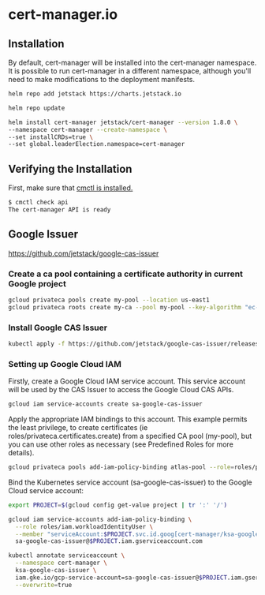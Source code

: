 # cert-manager.io

## Installation

By default, cert-manager will be installed into the cert-manager namespace. It is possible to run cert-manager in a different namespace, although you'll need to make modifications to the deployment manifests.

```sh
helm repo add jetstack https://charts.jetstack.io

helm repo update

helm install cert-manager jetstack/cert-manager --version 1.8.0 \
--namespace cert-manager --create-namespace \
--set installCRDs=true \
--set global.leaderElection.namespace=cert-manager
```

## Verifying the Installation

First, make sure that [cmctl is installed.](https://cert-manager.io/docs/usage/cmctl/#installation)

```sh
$ cmctl check api
The cert-manager API is ready
```

## Google Issuer

https://github.com/jetstack/google-cas-issuer

### Create a ca pool containing a certificate authority in current Google project

```sh
gcloud privateca pools create my-pool --location us-east1
gcloud privateca roots create my-ca --pool my-pool --key-algorithm "ec-p384-sha384" --subject="CN=my-root,O=my-ca,OU=my-ou" --max-chain-length=2 --location us-east1
```

### Install Google CAS Issuer

```sh
kubectl apply -f https://github.com/jetstack/google-cas-issuer/releases/download/v0.5.2/google-cas-issuer-v0.5.2.yaml
```

### Setting up Google Cloud IAM

Firstly, create a Google Cloud IAM service account. This service account will be used by the CAS Issuer to access the Google Cloud CAS APIs.

```sh
gcloud iam service-accounts create sa-google-cas-issuer
```

Apply the appropriate IAM bindings to this account. This example permits the least privilege, to create certificates (ie roles/privateca.certificates.create) from a specified CA pool (my-pool), but you can use other roles as necessary (see Predefined Roles for more details).

```sh
gcloud privateca pools add-iam-policy-binding atlas-pool --role=roles/privateca.certificateRequester --member="serviceAccount:sa-google-cas-issuer@$(gcloud config get-value project | tr ':' '/').iam.gserviceaccount.com" --location=us-east1
```

Bind the Kubernetes service account (sa-google-cas-issuer) to the Google Cloud service account:

```sh
export PROJECT=$(gcloud config get-value project | tr ':' '/')

gcloud iam service-accounts add-iam-policy-binding \
  --role roles/iam.workloadIdentityUser \
  --member "serviceAccount:$PROJECT.svc.id.goog[cert-manager/ksa-google-cas-issuer]" \
  sa-google-cas-issuer@$PROJECT.iam.gserviceaccount.com

kubectl annotate serviceaccount \
  --namespace cert-manager \
  ksa-google-cas-issuer \
  iam.gke.io/gcp-service-account=sa-google-cas-issuer@$PROJECT.iam.gserviceaccount.com \
  --overwrite=true
```
